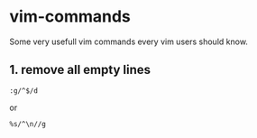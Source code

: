 # vim-commands
Some very usefull vim commands every vim users should know.


## 1. remove all empty lines
```
:g/^$/d
```
  or
```
%s/^\n//g
```
